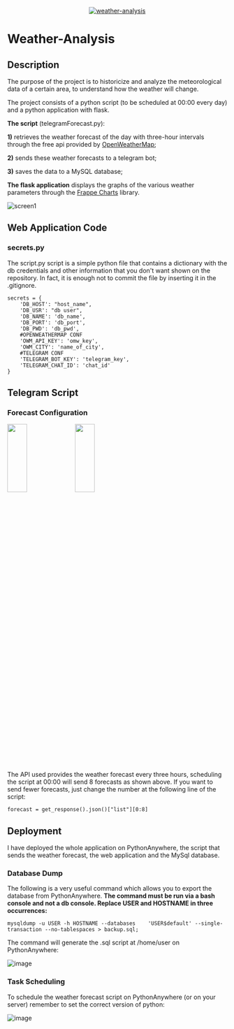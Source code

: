 <p align="center">
<a href="https://www.flaticon.com/free-icons/graph" target="_blank" >
<img src="https://user-images.githubusercontent.com/63566699/151661097-ce9b885f-ca37-4c38-a435-dc8033e624b6.png" alt="weather-analysis" />
</a>
</p>

# Weather-Analysis

## Description

The purpose of the project is to historicize and analyze the meteorological data of a certain area, to understand how the weather will change.

The project consists of a python script (to be scheduled at 00:00 every day) and a python application with flask. 

**The script** (telegramForecast.py):

**1)**  retrieves the weather forecast of the day with three-hour intervals through the free api provided by [OpenWeatherMap](https://openweathermap.org/);

**2)**  sends these weather forecasts to a telegram bot;

**3)**  saves the data to a MySQL database;

**The flask application** displays the graphs of the various weather parameters through the [Frappe Charts](https://github.com/frappe/charts) library.

![screen1](https://user-images.githubusercontent.com/63566699/151639990-978bc146-a3b0-4635-a29f-c4f5809293ac.png)

## Web Application Code

### secrets.py

The script.py script is a simple python file that contains a dictionary with the db credentials and other information that you don't want shown on the repository. In fact, it is enough not to commit the file by inserting it in the .gitignore.

```{python}
secrets = {
    'DB_HOST': "host_name",
    'DB_USR': "db user",
    'DB_NAME': 'db_name',
    'DB_PORT': 'db_port',
    'DB_PWD': 'db_pwd',
    #OPENWEATHERMAP CONF
    'OWM_API_KEY': 'omw_key',
    'OWM_CITY': 'name_of_city',
    #TELEGRAM CONF
    'TELEGRAM_BOT_KEY': 'telegram_key',
    'TELEGRAM_CHAT_ID': 'chat_id'
}
```
## Telegram Script

### Forecast Configuration

<img style="width:30%; height:20%;" src="https://user-images.githubusercontent.com/63566699/151667607-5f80e18b-edbc-4544-8fa0-af3a410f8b28.jpg">
<img style="width:30%; height:20%;" src="https://user-images.githubusercontent.com/63566699/151667541-aab00f9b-2b03-41d6-a6de-2bf91430006c.jpg">

The API used provides the weather forecast every three hours, scheduling the script at 00:00 will send 8 forecasts as shown above. If you want to send fewer forecasts, just change the number at the following line of the script:

```{python}
forecast = get_response().json()["list"][0:8]
```
## Deployment

I have deployed the whole application on PythonAnywhere, the script that sends the weather forecast, the web application and the MySql database.

### Database Dump

The following is a very useful command which allows you to export the database from PythonAnywhere. **The command must be run via a bash console and not a db console. Replace USER and HOSTNAME in three occurrences:**

```{bash}
mysqldump -u USER -h HOSTNAME --databases    'USER$default' --single-transaction --no-tablespaces > backup.sql;
```
The command will generate the .sql script at /home/user on PythonAnywhere:

![image](https://user-images.githubusercontent.com/63566699/151668840-244b22db-dc86-412e-a88d-140bf449e64b.png)

### Task Scheduling

To schedule the weather forecast script on PythonAnywhere (or on your server) remember to set the correct version of python:

![image](https://user-images.githubusercontent.com/63566699/151669541-3dc485b7-e5a7-4934-9026-4f6f47c8aa28.png)

